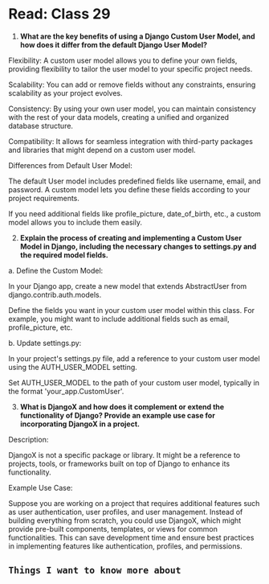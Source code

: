 # Read: Class 29

1. **What are the key benefits of using a Django Custom User Model, and how does it differ from the default Django User Model?**

Flexibility: A custom user model allows you to define your own fields, providing flexibility to tailor the user model to your specific project needs.

Scalability: You can add or remove fields without any constraints, ensuring scalability as your project evolves.

Consistency: By using your own user model, you can maintain consistency with the rest of your data models, creating a unified and organized database structure.

Compatibility: It allows for seamless integration with third-party packages and libraries that might depend on a custom user model.

Differences from Default User Model:

The default User model includes predefined fields like username, email, and password. A custom model lets you define these fields according to your project requirements.

If you need additional fields like profile_picture, date_of_birth, etc., a custom model allows you to include them easily.

2. **Explain the process of creating and implementing a Custom User Model in Django, including the necessary changes to settings.py and the required model fields.**

a. Define the Custom Model:

In your Django app, create a new model that extends AbstractUser from django.contrib.auth.models.

Define the fields you want in your custom user model within this class. For example, you might want to include additional fields such as email, profile_picture, etc.

b. Update settings.py:

In your project's settings.py file, add a reference to your custom user model using the AUTH_USER_MODEL setting.

Set AUTH_USER_MODEL to the path of your custom user model, typically in the format 'your_app.CustomUser'.

3. **What is DjangoX and how does it complement or extend the functionality of Django? Provide an example use case for incorporating DjangoX in a project.**

Description:

DjangoX is not a specific package or library. It might be a reference to projects, tools, or frameworks built on top of Django to enhance its functionality.

Example Use Case:

Suppose you are working on a project that requires additional features such as user authentication, user profiles, and user management. Instead of building everything from scratch, you could use DjangoX, which might provide pre-built components, templates, or views for common functionalities. This can save development time and ensure best practices in implementing features like authentication, profiles, and permissions.

## `Things I want to know more about`
